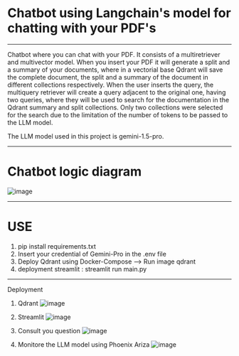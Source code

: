 ﻿# Chatbot using Langchain's model for chatting with your PDF's
 ----------------------------------------------------------------------------------------------------------------------------------------------------------------------------------

Chatbot where you can chat with your PDF. It consists of a multiretriever and multivector model. When you insert your PDF it will generate a split and a summary of your documents, where in a vectorial base Qdrant will save the complete document, the split and a summary of the document in different collections respectively. 
When the user inserts the query, the multiquery retriever will create a query adjacent to the original one, having two queries, where they will be used to search for the documentation in the Qdrant summary and split collections. Only two collections were selected for the search due to the limitation of the number of tokens to be passed to the LLM model. 

The LLM model used in this project is gemini-1.5-pro. 

----------------------------------------------------------------------------------------------------------------------------------------------------------------------------
# Chatbot logic diagram

![image](https://github.com/user-attachments/assets/040dd0c9-d22d-46f3-9609-f6879cfe1f4b)

----------------------------------------------------------------------------------------------------------------------------------------------------------------------------
# USE

1. pip install requirements.txt
2. Insert your credential of Gemini-Pro in the .env file
3. Deploy Qdrant using Docker-Compose --> Run image qdrant
4. deployment streamlit : streamlit run main.py

-----------------------------------------------------------------------------------------------------------------------------------------------------------------------------
Deployment
1. Qdrant
   ![image](https://github.com/user-attachments/assets/1c45b660-1fa6-4a30-b867-7dfd9b38a0a0)
   
2. Streamlit
   ![image](https://github.com/user-attachments/assets/a515bc42-2e50-422a-bab4-18894d633c21)
   
3. Consult you question
   ![image](https://github.com/user-attachments/assets/7cc5de78-217b-451c-829a-49c57a00ed1e)

4. Monitore the LLM model using Phoenix Ariza
  ![image](https://github.com/user-attachments/assets/7f166573-535d-4c4e-b2f9-8075535f8e7b)


   





   
   
